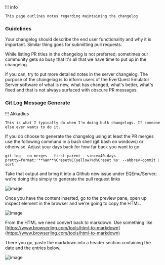 !!! info
    
    This page outlines notes regarding maintaining the changelog

### Guidelines

Your changelog should describe the end user functionality and why it is important. Similar thing goes for submitting pull requests.

While listing PR titles in the changelog is not preferred; sometimes our community gets so busy that it's all that we have time to put up in the changelog.

If you can, try to put more detailed notes in the server changelog. The purpose of the changelog is to inform users of the EverQuest Emulator Server software of what is new, what has changed, what's better, what's fixed and that is not always surfaced with obscure PR messages.

### Git Log Message Generate

!!! Akkadius

    This is what I typically do when I'm doing bulk changelogs. If someone else ever wants to do it.

If you do choose to generate the changelog using at least the PR merges use the following command in a bash shell (git bash on windows) or otherwise. Adjust your days back for how far back you want to go

```
git log --no-merges --first-parent --since=40.days --pretty=format:'**%an**%Creset%C(yellow)%d%Creset %s' --abbrev-commit | sort
```

Take that output and bring it into a Github new issue under EQEmu/Server; we're doing this simply to generate the pull request links

![image](https://user-images.githubusercontent.com/3319450/147895791-c4d1f241-8581-4884-8591-e65dedbfd922.png)

Once you have the content inserted, go to the preview pane, open up inspect element in the browser and we're going to copy the HTML. 

![image](https://user-images.githubusercontent.com/3319450/147895889-6e67fd9b-bd96-4212-8f88-6b02b155c9b6.png)

From the HTML we need convert back to markdown. Use something like [https://www.browserling.com/tools/html-to-markdown](https://www.browserling.com/tools/html-to-markdown)

There you go, paste the markdown into a header section containing the date and the entries below.

![image](https://user-images.githubusercontent.com/3319450/147895976-9a4baae8-6211-49a2-a0ea-a481e0c689bd.png)
